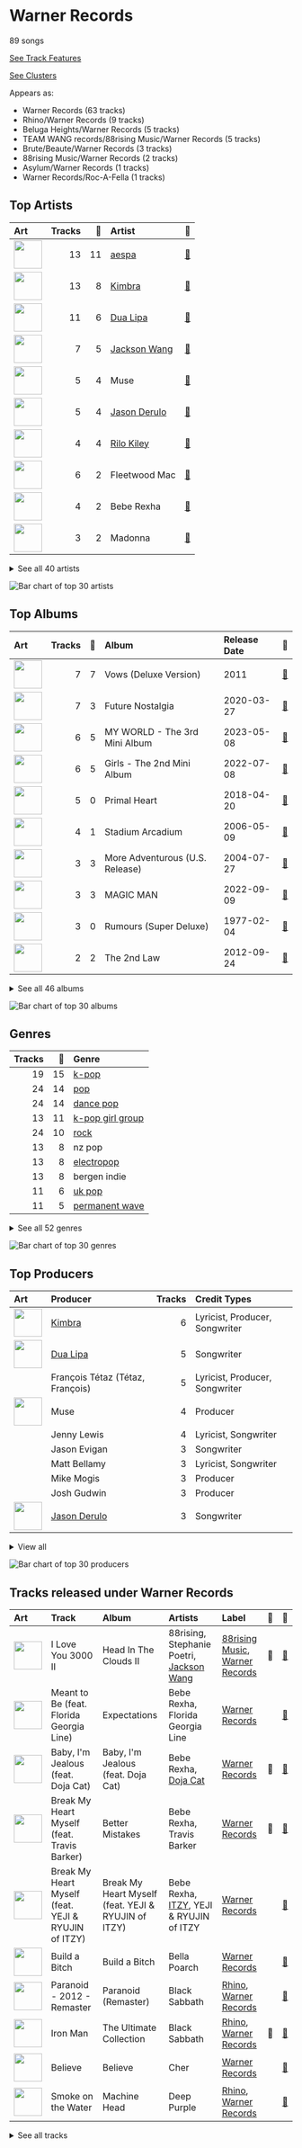 # Warner Records

89 songs

[See Track Features](audio_features.md)

[See Clusters](clusters/overview.md)

Appears as:
- Warner Records (63 tracks)
- Rhino/Warner Records (9 tracks)
- Beluga Heights/Warner Records (5 tracks)
- TEAM WANG records/88rising Music/Warner Records (5 tracks)
- Brute/Beaute/Warner Records (3 tracks)
- 88rising Music/Warner Records (2 tracks)
- Asylum/Warner Records (1 tracks)
- Warner Records/Roc-A-Fella (1 tracks)

## Top Artists

| Art | Tracks | 💚 | Artist | 🔗 |
|:---|---:|---:|:---|:---|
| <img src="https://i.scdn.co/image/ab6761610000e5eb61e9c9fd0ff840cfbeb09714" alt="" width="50" /> | 13 | 11 | [aespa](../../artists/aespa/overview.md) | [🔗](https://open.spotify.com/artist/6YVMFz59CuY7ngCxTxjpxE) |
| <img src="https://i.scdn.co/image/ab6761610000e5ebd6343e3f93e1bebd2b36bfd4" alt="" width="50" /> | 13 | 8 | [Kimbra](../../artists/kimbra/overview.md) | [🔗](https://open.spotify.com/artist/6hk7Yq1DU9QcCCrz9uc0Ti) |
| <img src="https://i.scdn.co/image/ab6761610000e5ebc0b5bcf0e46d8ae278aefab4" alt="" width="50" /> | 11 | 6 | [Dua Lipa](../../artists/dua_lipa/overview.md) | [🔗](https://open.spotify.com/artist/6M2wZ9GZgrQXHCFfjv46we) |
| <img src="https://i.scdn.co/image/ab6761610000e5eb0405e7cc11aecb995703d398" alt="" width="50" /> | 7 | 5 | [Jackson Wang](../../artists/jackson_wang/overview.md) | [🔗](https://open.spotify.com/artist/1kfWoWgCugPkyxQP8lkRlY) |
| <img src="https://i.scdn.co/image/ab6761610000e5eb0accbbe13e1aa147dd27671c" alt="" width="50" /> | 5 | 4 | Muse | [🔗](https://open.spotify.com/artist/12Chz98pHFMPJEknJQMWvI) |
| <img src="https://i.scdn.co/image/ab6761610000e5eb2ca27dcc7f92e9576126bb18" alt="" width="50" /> | 5 | 4 | [Jason Derulo](../../artists/jason_derulo/overview.md) | [🔗](https://open.spotify.com/artist/07YZf4WDAMNwqr4jfgOZ8y) |
| <img src="https://i.scdn.co/image/7b2813bb4afb38f0dab9470a514091fc4ef6b1a1" alt="" width="50" /> | 4 | 4 | [Rilo Kiley](../../artists/rilo_kiley/overview.md) | [🔗](https://open.spotify.com/artist/2cevwbv7ISD92VMNLYLHZA) |
| <img src="https://i.scdn.co/image/ab6761610000e5ebc8752dd511cda8c31e9daee8" alt="" width="50" /> | 6 | 2 | Fleetwood Mac | [🔗](https://open.spotify.com/artist/08GQAI4eElDnROBrJRGE0X) |
| <img src="https://i.scdn.co/image/ab6761610000e5ebc692afc666512dc946a7358f" alt="" width="50" /> | 4 | 2 | Bebe Rexha | [🔗](https://open.spotify.com/artist/64M6ah0SkkRsnPGtGiRAbb) |
| <img src="https://i.scdn.co/image/ab6761610000e5eb4b36d28b55620959821f4a5b" alt="" width="50" /> | 3 | 2 | Madonna | [🔗](https://open.spotify.com/artist/6tbjWDEIzxoDsBA1FuhfPW) |


<details>
<summary>See all 40 artists</summary>

| Art | Tracks | 💚 | Artist | 🔗 |
|:---|---:|---:|:---|:---|
| <img src="https://i.scdn.co/image/ab6761610000e5ebc33cc15260b767ddec982ce8" alt="" width="50" /> | 6 | 1 | Red Hot Chili Peppers | [🔗](https://open.spotify.com/artist/0L8ExT028jH3ddEcZwqJJ5) |
| <img src="https://i.scdn.co/image/ab6761610000e5ebeaca358712b3fe4ed9814640" alt="" width="50" /> | 2 | 1 | Prince | [🔗](https://open.spotify.com/artist/5a2EaR3hamoenG9rDuVn8j) |
| <img src="https://i.scdn.co/image/5931700f9515dd6587230130beb615e0549e47dc" alt="" width="50" /> | 2 | 1 | Black Sabbath | [🔗](https://open.spotify.com/artist/5M52tdBnJaKSvOpJGz8mfZ) |
| <img src="https://i.scdn.co/image/ab6761610000e5eb5885f6c2d3ecf8e08bdfa472" alt="" width="50" /> | 2 | 1 | Van Morrison | [🔗](https://open.spotify.com/artist/44NX2ffIYHr6D4n7RaZF7A) |
| <img src="https://i.scdn.co/image/ab6761610000e5eb3977b843704948c0253b0a7d" alt="" width="50" /> | 1 | 1 | [HWASA](../../artists/hwasa/overview.md) | [🔗](https://open.spotify.com/artist/7bmYpVgQub656uNTu6qGNQ) |
| <img src="https://i.scdn.co/image/ab6761610000e5eb3eed54e1eb0fed222434d867" alt="" width="50" /> | 1 | 1 | Waka Flocka Flame | [🔗](https://open.spotify.com/artist/6f4XkbvYlXMH0QgVRzW0sM) |
| <img src="https://i.scdn.co/image/ab6761610000e5eb0e1f90bdff70c339838dcf90" alt="" width="50" /> | 1 | 1 | Wale | [🔗](https://open.spotify.com/artist/67nwj3Y5sZQLl72VNUHEYE) |
| <img src="https://i.scdn.co/image/ab6761610000e5eb7f6d6cac38d494e87692af99" alt="" width="50" /> | 1 | 1 | [Doja Cat](../../artists/doja_cat/overview.md) | [🔗](https://open.spotify.com/artist/5cj0lLjcoR7YOSnhnX0Po5) |
| <img src="https://i.scdn.co/image/ab6761610000e5eb8b52805fca55fa5d09e1687b" alt="" width="50" /> | 1 | 1 | Tyga | [🔗](https://open.spotify.com/artist/5LHRHt1k9lMyONurDHEdrp) |
| <img src="https://i.scdn.co/image/ab6761610000e5eb0da5cd9354d458143258879a" alt="" width="50" /> | 1 | 1 | DaBaby | [🔗](https://open.spotify.com/artist/4r63FhuTkUYltbVAg5TQnk) |
| <img src="https://i.scdn.co/image/ab6761610000e5eb217f81a86110ebc7c0e43fb3" alt="" width="50" /> | 1 | 1 | Travis Barker | [🔗](https://open.spotify.com/artist/4exLIFE8sISLr28sqG1qNX) |
| <img src="https://i.scdn.co/image/ab6761610000e5ebc9690bc711d04b3d4fd4b87c" alt="" width="50" /> | 1 | 1 | [BLACKPINK](../../artists/blackpink/overview.md) | [🔗](https://open.spotify.com/artist/41MozSoPIsD1dJM0CLPjZF) |
| <img src="https://i.scdn.co/image/ab6761610000e5eb5fd1861f4c260b5855fd3a90" alt="" width="50" /> | 1 | 1 | nævis | [🔗](https://open.spotify.com/artist/2067CjQ2nC56cRZX8goeHg) |
| <img src="https://i.scdn.co/image/ab6761610000e5eb2f8dfdfeb85c3fc2d11b2ae2" alt="" width="50" /> | 1 | 1 | 88rising | [🔗](https://open.spotify.com/artist/1AhjOkOLkbHUfcHDSErXQs) |
| <img src="https://i.scdn.co/image/ab6761610000e5ebf556662d187b9191c421be1c" alt="" width="50" /> | 1 | 1 | 2 Chainz | [🔗](https://open.spotify.com/artist/17lzZA2AlOHwCwFALHttmp) |
| <img src="https://i.scdn.co/image/ab6761610000e5eb858ab48103cfe3c042bc1515" alt="" width="50" /> | 1 | 1 | Roscoe Dash | [🔗](https://open.spotify.com/artist/0bfX8pF8kuHNCs57Ms4jZb) |
| <img src="https://i.scdn.co/image/ab6761610000e5eb0d53f158f4070d5a72190c4c" alt="" width="50" /> | 1 | 1 | Stephanie Poetri | [🔗](https://open.spotify.com/artist/0HS00NN7MAfF59aJnfcxSO) |
| <img src="https://i.scdn.co/image/ab6761610000e5ebd9dde4a54073dbd58fb91c7d" alt="" width="50" /> | 1 | 0 | Ty Dolla $ign | [🔗](https://open.spotify.com/artist/7c0XG5cIJTrrAgEC3ULPiq) |
| <img src="https://i.scdn.co/image/ab6761610000e5eb163f66fedf73f7d1759cea61" alt="" width="50" /> | 1 | 0 | Idina Menzel | [🔗](https://open.spotify.com/artist/73Np75Wv2tju61Eo9Zw4IR) |
| <img src="https://i.scdn.co/image/ab6761610000e5eb7f23b93005b02c1503cc5379" alt="" width="50" /> | 1 | 0 | Cher | [🔗](https://open.spotify.com/artist/72OaDtakiy6yFqkt4TsiFt) |
| <img src="https://i.scdn.co/image/ab6761610000e5eb811da3b2e7c9e5a9c1a6c4f7" alt="" width="50" /> | 1 | 0 | Linkin Park | [🔗](https://open.spotify.com/artist/6XyY86QOPPrYVGvF9ch6wz) |
| <img src="https://i.scdn.co/image/ab6761610000e5eb607e7523c28dd40288a08df4" alt="" width="50" /> | 1 | 0 | Deep Purple | [🔗](https://open.spotify.com/artist/568ZhdwyaiCyOGJRtNYhWf) |
| | 1 | 0 | YEJI & RYUJIN of ITZY | [🔗](https://open.spotify.com/artist/4TYswX6bKUjM9rbEL7CMBH) |
| <img src="https://i.scdn.co/image/ab6761610000e5ebc75afcd5a9027f60eaebb5e4" alt="" width="50" /> | 1 | 0 | JAY-Z | [🔗](https://open.spotify.com/artist/3nFkdlSjzX9mRTtwJOzDYB) |
| <img src="https://i.scdn.co/image/ab6761610000e5ebaa2d9bd207a62adc3edf6631" alt="" width="50" /> | 1 | 0 | Florida Georgia Line | [🔗](https://open.spotify.com/artist/3b8QkneNDz4JHKKKlLgYZg) |
| <img src="https://i.scdn.co/image/ab6761610000e5eb90e3fd86189f24d3f7dcb399" alt="" width="50" /> | 1 | 0 | Ciara | [🔗](https://open.spotify.com/artist/2NdeV5rLm47xAvogXrYhJX) |
| <img src="https://i.scdn.co/image/ab6761610000e5ebe421a10e0a4c2a5246ea82c8" alt="" width="50" /> | 1 | 0 | [ITZY](../../artists/itzy/overview.md) | [🔗](https://open.spotify.com/artist/2KC9Qb60EaY0kW4eH68vr3) |
| <img src="https://i.scdn.co/image/ab6761610000e5eb82c3ba21822db2c7cb5e5ba7" alt="" width="50" /> | 1 | 0 | Bella Poarch | [🔗](https://open.spotify.com/artist/26cMerAxjx9GedFt0lMDjm) |
| <img src="https://i.scdn.co/image/ab6761610000e5ebef8cf61fea4923d2bde68200" alt="" width="50" /> | 1 | 0 | [Michael Bublé](../../artists/michael_bubl_/overview.md) | [🔗](https://open.spotify.com/artist/1GxkXlMwML1oSg5eLPiAz3) |
| <img src="https://i.scdn.co/image/ab6761610000e5eb6a8e5e8752d1dc2dafa63f20" alt="" width="50" /> | 1 | 0 | Nicki Minaj | [🔗](https://open.spotify.com/artist/0hCNtLu0JehylgoiP8L4Gh) |

</details>


![Bar chart of top 30 artists](../../images/labels/warner_records/artists.png)

## Top Albums

| Art | Tracks | 💚 | Album | Release Date | 🔗 |
|:---|---:|---:|:---|:---|:---|
| <img src="https://i.scdn.co/image/ab67616d0000b273d0ec2db731952a7efabc6397" alt="" width="50" /> | 7 | 7 | Vows (Deluxe Version) | 2011 | [🔗](https://open.spotify.com/album/6V9rvW05Um5bIHePPfeI8p) |
| <img src="https://i.scdn.co/image/ab67616d0000b273a34d440eb5a9b188c066e09a" alt="" width="50" /> | 7 | 3 | Future Nostalgia | 2020-03-27 | [🔗](https://open.spotify.com/album/5lKlFlReHOLShQKyRv6AL9) |
| <img src="https://i.scdn.co/image/ab67616d0000b27304878afb19613a94d37b29ce" alt="" width="50" /> | 6 | 5 | MY WORLD - The 3rd Mini Album | 2023-05-08 | [🔗](https://open.spotify.com/album/69xF8jTd0c4Zoo7DT3Rwrn) |
| <img src="https://i.scdn.co/image/ab67616d0000b273b3be3b970fc89a02f301c9da" alt="" width="50" /> | 6 | 5 | Girls - The 2nd Mini Album | 2022-07-08 | [🔗](https://open.spotify.com/album/4w1dbvUy1crv0knXQvcSeY) |
| <img src="https://i.scdn.co/image/ab67616d0000b273d56201d2b07c5950c540f0c8" alt="" width="50" /> | 5 | 0 | Primal Heart | 2018-04-20 | [🔗](https://open.spotify.com/album/4pj0BkJ7u39i009oqe8V79) |
| <img src="https://i.scdn.co/image/ab67616d0000b27309fd83d32aee93dceba78517" alt="" width="50" /> | 4 | 1 | Stadium Arcadium | 2006-05-09 | [🔗](https://open.spotify.com/album/7xl50xr9NDkd3i2kBbzsNZ) |
| <img src="https://i.scdn.co/image/ab67616d0000b2737da94a1beda4172d30b74735" alt="" width="50" /> | 3 | 3 | More Adventurous (U.S. Release) | 2004-07-27 | [🔗](https://open.spotify.com/album/4n36X2GMJ84BKh9D9zMRVI) |
| <img src="https://i.scdn.co/image/ab67616d0000b273ed10325dc317f32df83990b9" alt="" width="50" /> | 3 | 3 | MAGIC MAN | 2022-09-09 | [🔗](https://open.spotify.com/album/2VZ4og2ZbwyTQ3X1rbgCe1) |
| <img src="https://i.scdn.co/image/ab67616d0000b273e52a59a28efa4773dd2bfe1b" alt="" width="50" /> | 3 | 0 | Rumours (Super Deluxe) | 1977-02-04 | [🔗](https://open.spotify.com/album/0BwWUstDMUbgq2NYONRqlu) |
| <img src="https://i.scdn.co/image/ab67616d0000b273fc192c54d1823a04ffb6c8c9" alt="" width="50" /> | 2 | 2 | The 2nd Law | 2012-09-24 | [🔗](https://open.spotify.com/album/3KuXEGcqLcnEYWnn3OEGy0) |


<details>
<summary>See all 46 albums</summary>

| Art | Tracks | 💚 | Album | Release Date | 🔗 |
|:---|---:|---:|:---|:---|:---|
| <img src="https://i.scdn.co/image/ab67616d0000b2730376bdff8b70d934f297303e" alt="" width="50" /> | 2 | 2 | Talk Dirty | 2013-09-10 | [🔗](https://open.spotify.com/album/4PeZu0It7qVrTG40t3HM9A) |
| <img src="https://i.scdn.co/image/ab67616d0000b2734fb043195e8d07e72edc7226" alt="" width="50" /> | 2 | 2 | Fleetwood Mac | 1975-07-11 | [🔗](https://open.spotify.com/album/5VIQ3VaAoRKOEpJ0fewdvo) |
| <img src="https://i.scdn.co/image/ab67616d0000b273dac9b3691205414c534e2282" alt="" width="50" /> | 2 | 2 | Dua Lipa (Complete Edition) | 2018-10-19 | [🔗](https://open.spotify.com/album/0obMz8EHnr3dg6NCUK4xWp) |
| <img src="https://i.scdn.co/image/ab67616d0000b273d52bfb90ee8dfeda8378b99b" alt="" width="50" /> | 2 | 1 | Purple Rain | 1984-06-25 | [🔗](https://open.spotify.com/album/7nXJ5k4XgRj5OLg9m8V3zc) |
| <img src="https://i.scdn.co/image/ab67616d0000b273dc948460a8f5b07124d98a9b" alt="" width="50" /> | 2 | 1 | Cheetah | 2023-04-24 | [🔗](https://open.spotify.com/album/4nK0XlFVAQNesqpijBX1Ri) |
| <img src="https://i.scdn.co/image/ab67616d0000b273f77cbbb100e98c8995dccba6" alt="" width="50" /> | 2 | 1 | Celebration (Bonus Track Version) | 2009-09-18 | [🔗](https://open.spotify.com/album/4GU7z3q6fg90MWrkTacYYG) |
| <img src="https://i.scdn.co/image/ab67616d0000b27328933b808bfb4cbbd0385400" alt="" width="50" /> | 2 | 1 | Black Holes and Revelations | 2006-06-19 | [🔗](https://open.spotify.com/album/0lw68yx3MhKflWFqCsGkIs) |
| <img src="https://i.scdn.co/image/ab67616d0000b27365605f713fce29c2682c9ebe" alt="" width="50" /> | 1 | 1 | Under The Blacklight (Standard Version) | 2007-08-20 | [🔗](https://open.spotify.com/album/2f9RsTZpsYMLRVZBtW7En8) |
| <img src="https://i.scdn.co/image/ab67616d0000b27343f594be3179178ce058786f" alt="" width="50" /> | 1 | 1 | The Ultimate Collection | 2017-02-03 | [🔗](https://open.spotify.com/album/6TcPqftScGmR0aEgIb43Vv) |
| <img src="https://i.scdn.co/image/ab67616d0000b27369b3dd10eee85bb2652c3b05" alt="" width="50" /> | 1 | 1 | The Golden Echo | 2014-08-15 | [🔗](https://open.spotify.com/album/66hoUkjxM7tVQwu7bZocwP) |
| <img src="https://i.scdn.co/image/ab67616d0000b27364d58f6e7672baecc8972806" alt="" width="50" /> | 1 | 1 | Tattoos (Deluxe Edition) | 2013-09-10 | [🔗](https://open.spotify.com/album/3wDeTllVvayYsWTHsFNWZQ) |
| <img src="https://i.scdn.co/image/ab67616d0000b27389fba37a3d30c462059917bd" alt="" width="50" /> | 1 | 1 | Physical (feat. Hwa Sa) | 2020-01-28 | [🔗](https://open.spotify.com/album/6apIJi4hf7U6cBOFwIqq1b) |
| <img src="https://i.scdn.co/image/ab67616d0000b273a9e6856251d6c4b13167924a" alt="" width="50" /> | 1 | 1 | Origin of Symmetry | 2001 | [🔗](https://open.spotify.com/album/1AP6uGYHdakRgwuWQsP5pK) |
| <img src="https://i.scdn.co/image/ab67616d0000b273f22514855a9a8356664340fb" alt="" width="50" /> | 1 | 1 | Moondance (Deluxe Edition) | 1970-02 | [🔗](https://open.spotify.com/album/7diHYi0CglGJekoM3KaWBK) |
| <img src="https://i.scdn.co/image/ab67616d0000b2736b18e58a06aac7763abe319a" alt="" width="50" /> | 1 | 1 | Like a Virgin | 1984-11-12 | [🔗](https://open.spotify.com/album/2IU9ftOgyRL2caQGWK1jjX) |
| <img src="https://i.scdn.co/image/ab67616d0000b273488df3d22b1f5c0ea15b686a" alt="" width="50" /> | 1 | 1 | Head In The Clouds II | 2019-10-11 | [🔗](https://open.spotify.com/album/7bOpX6Ilc9UCFmH9uGyUDy) |
| <img src="https://i.scdn.co/image/fade577145599daff924bb7b28386a84f67bd1db" alt="" width="50" /> | 1 | 1 | Flockaveli | 2010-10-01 | [🔗](https://open.spotify.com/album/6MQtWELG7aRX7CkAzQ6nLM) |
| <img src="https://i.scdn.co/image/ab67616d0000b273519241bcfc352fc3eaaac5db" alt="" width="50" /> | 1 | 1 | Everything Is 4 | 2015-05-29 | [🔗](https://open.spotify.com/album/59eUYETmE1zi31ESb3SUkI) |
| <img src="https://i.scdn.co/image/ab67616d0000b27340157e24ffc34938be2b5341" alt="" width="50" /> | 1 | 1 | Better Things | 2023-08-18 | [🔗](https://open.spotify.com/album/1SHLOv0DDdRecK60z86Lth) |
| <img src="https://i.scdn.co/image/ab67616d0000b27359684831e2b29bf06842f204" alt="" width="50" /> | 1 | 1 | Better Mistakes | 2021-05-07 | [🔗](https://open.spotify.com/album/0ypVp54cO3kexiJNu33wYp) |
| <img src="https://i.scdn.co/image/ab67616d0000b273d0927ea5b0dde802e65eb9b6" alt="" width="50" /> | 1 | 1 | Baby, I'm Jealous (feat. Doja Cat) | 2020-10-09 | [🔗](https://open.spotify.com/album/2N367tN1eIXrHNVe86aVy4) |
| <img src="https://i.scdn.co/image/ab67616d0000b2737a2a55eaab314c41d8f6e512" alt="" width="50" /> | 1 | 0 | Tusk (2015 Remaster) | 1979-10-12 | [🔗](https://open.spotify.com/album/5FIN8pyPVx8ggNs5jQ86Re) |
| <img src="https://i.scdn.co/image/ab67616d0000b2739d6522bee68370fa5592301d" alt="" width="50" /> | 1 | 0 | Swalla (feat. Nicki Minaj & Ty Dolla $ign) | 2017-02-23 | [🔗](https://open.spotify.com/album/2e5CxfyEwBW115beiwh7Mc) |
| <img src="https://i.scdn.co/image/ab67616d0000b273d5fccf9ce08b6a1e7d12a222" alt="" width="50" /> | 1 | 0 | Paranoid (Remaster) | 1970-09-18 | [🔗](https://open.spotify.com/album/6r7LZXAVueS5DqdrvXJJK7) |
| <img src="https://i.scdn.co/image/ab67616d0000b2737282412ad025c14f7039f516" alt="" width="50" /> | 1 | 0 | Numb / Encore: MTV Ultimate Mash-Ups Presents Collision Course | 2004-11-30 | [🔗](https://open.spotify.com/album/4lhyg7YGQagE8FT8cZBqyw) |
| <img src="https://i.scdn.co/image/ab67616d0000b27369bb57791f9859f2695391f7" alt="" width="50" /> | 1 | 0 | Moondance (Expanded Edition) | 1970-02 | [🔗](https://open.spotify.com/album/6yNYC35npMBHbxG0Vle83O) |
| <img src="https://i.scdn.co/image/ab67616d0000b273bc9b44e950d5440ff65ea926" alt="" width="50" /> | 1 | 0 | Machine Head | 1972-03-25 | [🔗](https://open.spotify.com/album/1EK3a0Yctg4d3nGQzE4Uty) |
| <img src="https://i.scdn.co/image/ab67616d0000b273da4910056497c667d6de40cf" alt="" width="50" /> | 1 | 0 | LMLY | 2021-03-26 | [🔗](https://open.spotify.com/album/09UJf8ZqCuv5NHRZIqTZgh) |
| <img src="https://i.scdn.co/image/ab67616d0000b273b942e9ff43d692b700328ecc" alt="" width="50" /> | 1 | 0 | Holiday Wishes | 2014-10-10 | [🔗](https://open.spotify.com/album/0EGX5qfw6VEPOMoCUFJFHl) |
| <img src="https://i.scdn.co/image/ab67616d0000b27361fe6d3a50c0beaa3cfe33e9" alt="" width="50" /> | 1 | 0 | Expectations | 2018-06-22 | [🔗](https://open.spotify.com/album/4TOkZvtqNpg5UHyGxCn0mS) |
| <img src="https://i.scdn.co/image/ab67616d0000b2730577833ef15cf549a08f3a0a" alt="" width="50" /> | 1 | 0 | Dua Lipa | 2017-06-02 | [🔗](https://open.spotify.com/album/2vlhlrgMaXqcnhRqIEV9AP) |
| <img src="https://i.scdn.co/image/ab67616d0000b27394d08ab63e57b0cae74e8595" alt="" width="50" /> | 1 | 0 | Californication (Deluxe Edition) | 1999-06-08 | [🔗](https://open.spotify.com/album/2Y9IRtehByVkegoD7TcLfi) |
| <img src="https://i.scdn.co/image/ab67616d0000b273de1af2785a83cc660155a0c4" alt="" width="50" /> | 1 | 0 | By the Way (Deluxe Edition) | 2002-07-09 | [🔗](https://open.spotify.com/album/6deiaArbeoqp1xPEGdEKp1) |
| <img src="https://i.scdn.co/image/ab67616d0000b273aeeb722667c831a4f5429ff0" alt="" width="50" /> | 1 | 0 | Build a Bitch | 2021-05-14 | [🔗](https://open.spotify.com/album/5YKqfiQdPYWJ0kZ5pttY5o) |
| <img src="https://i.scdn.co/image/ab67616d0000b2732c960195315acacaaabf1271" alt="" width="50" /> | 1 | 0 | Break My Heart Myself (feat. YEJI & RYUJIN of ITZY) | 2022-07-29 | [🔗](https://open.spotify.com/album/6nHECY2OnWXVmd4QjGhJEm) |
| <img src="https://i.scdn.co/image/ab67616d0000b27306ce0d1f846c525e847d60e7" alt="" width="50" /> | 1 | 0 | Believe | 1998 | [🔗](https://open.spotify.com/album/0jZfbz0dNfDjPSg0hYJNth) |

</details>


![Bar chart of top 30 albums](../../images/labels/warner_records/albums.png)

## Genres

| Tracks | 💚 | Genre |
|---:|---:|:---|
| 19 | 15 | [k-pop](../../genres/k_pop/overview.md) |
| 24 | 14 | [pop](../../genres/pop/overview.md) |
| 24 | 14 | [dance pop](../../genres/dance_pop/overview.md) |
| 13 | 11 | [k-pop girl group](../../genres/k_pop_girl_group/overview.md) |
| 24 | 10 | [rock](../../genres/rock/overview.md) |
| 13 | 8 | nz pop |
| 13 | 8 | [electropop](../../genres/electropop/overview.md) |
| 13 | 8 | bergen indie |
| 11 | 6 | [uk pop](../../genres/uk_pop/overview.md) |
| 11 | 5 | [permanent wave](../../genres/permanent_wave/overview.md) |


<details>
<summary>See all 52 genres</summary>

| Tracks | 💚 | Genre |
|---:|---:|:---|
| 11 | 5 | [alternative rock](../../genres/alternative_rock/overview.md) |
| 11 | 4 | [classic rock](../../genres/classic_rock/overview.md) |
| 5 | 4 | [modern rock](../../genres/modern_rock/overview.md) |
| 4 | 4 | [lilith](../../genres/lilith/overview.md) |
| 4 | 4 | la indie |
| 4 | 4 | indie rock |
| 4 | 4 | indie pop |
| 4 | 4 | funktronica |
| 4 | 4 | chamber pop |
| 9 | 3 | [album rock](../../genres/album_rock/overview.md) |
| 8 | 3 | [soft rock](../../genres/soft_rock/overview.md) |
| 8 | 2 | funk rock |
| 6 | 2 | yacht rock |
| 6 | 1 | funk metal |
| 3 | 1 | metal |
| 3 | 1 | [hard rock](../../genres/hard_rock/overview.md) |
| 2 | 1 | uk doom metal |
| 2 | 1 | synth funk |
| 2 | 1 | stoner rock |
| 2 | 1 | [singer-songwriter](../../genres/singer_songwriter/overview.md) |
| 2 | 1 | [rap](../../genres/rap/overview.md) |
| 2 | 1 | minneapolis sound |
| 2 | 1 | [mellow gold](../../genres/mellow_gold/overview.md) |
| 2 | 1 | [heartland rock](../../genres/heartland_rock/overview.md) |
| 2 | 1 | funk |
| 2 | 1 | folk rock |
| 2 | 1 | folk |
| 2 | 1 | birmingham metal |
| 2 | 1 | alternative metal |
| 1 | 1 | trap |
| 1 | 1 | southern hip hop |
| 1 | 1 | dirty south rap |
| 1 | 1 | atl hip hop |
| 1 | 1 | asian american hip hop |
| 1 | 0 | [show tunes](../../genres/show_tunes/overview.md) |
| 1 | 0 | pop rap |
| 1 | 0 | [movie tunes](../../genres/movie_tunes/overview.md) |
| 1 | 0 | modern alternative pop |
| 1 | 0 | hollywood |
| 1 | 0 | hip hop |
| 1 | 0 | gangster rap |
| 1 | 0 | east coast hip hop |

</details>


![Bar chart of top 30 genres](../../images/labels/warner_records/genres.png)

## Top Producers

| Art | Producer | Tracks | Credit Types |
|:---|:---|---:|:---|
| <img src="https://i.scdn.co/image/ab6761610000e5ebd6343e3f93e1bebd2b36bfd4" alt="" width="50" /> | [Kimbra](../../artists/kimbra/overview.md) | 6 | Lyricist, Producer, Songwriter |
| <img src="https://i.scdn.co/image/ab6761610000e5ebc0b5bcf0e46d8ae278aefab4" alt="" width="50" /> | [Dua Lipa](../../artists/dua_lipa/overview.md) | 5 | Songwriter |
| | François Tétaz (Tétaz, François) | 5 | Lyricist, Producer, Songwriter |
| <img src="https://i.scdn.co/image/ab6761610000e5eb0accbbe13e1aa147dd27671c" alt="" width="50" /> | Muse | 4 | Producer |
| | Jenny Lewis | 4 | Lyricist, Songwriter |
| | Jason Evigan | 3 | Songwriter |
| | Matt Bellamy | 3 | Lyricist, Songwriter |
| | Mike Mogis | 3 | Producer |
| | Josh Gudwin | 3 | Producer |
| <img src="https://i.scdn.co/image/ab6761610000e5eb2ca27dcc7f92e9576126bb18" alt="" width="50" /> | [Jason Derulo](../../artists/jason_derulo/overview.md) | 3 | Songwriter |


<details>
<summary>View all</summary>

| Art | Producer | Tracks | Credit Types |
|:---|:---|---:|:---|
| | Rich Costey | 2 | Producer |
| | Ricky Reed | 2 | Producer, Songwriter |
| | Blake Sennett | 2 | Songwriter |
| | Tommaso Colliva | 2 | Producer |
| | Justin Tranter | 2 | Songwriter |
| | Jason Lader | 2 | Producer |
| | Jussifer | 2 | Producer, Songwriter |
| | Keith Olsen | 2 | Producer |
| <img src="https://i.scdn.co/image/ab6761610000e5ebc8752dd511cda8c31e9daee8" alt="" width="50" /> | Fleetwood Mac | 2 | Producer |
| | M-Phazes | 2 | Producer |
| | Stevie Nicks | 2 | Lyricist, Songwriter |
| | Caroline Ailin | 2 | Producer, Songwriter |
| | Sean Douglas | 2 | Songwriter |
| <img src="https://i.scdn.co/image/ab6761610000e5ebc692afc666512dc946a7358f" alt="" width="50" /> | Bebe Rexha | 2 | Songwriter |
| | Ian Kirkpatrick | 2 | Producer, Songwriter |
| | Emily Warren | 2 | Songwriter |
| | Adrian Bushby | 2 | Producer |
| | Mark "Spike" Stent | 2 | Producer |
| | Jaycen Joshua | 2 | Producer |
| | Sarah Hudson | 2 | Songwriter |
| | Clarence Coffee Jr. | 2 | Songwriter |
| | David DeVore | 2 | Producer |
| <img src="https://i.scdn.co/image/ab6761610000e5eb0405e7cc11aecb995703d398" alt="" width="50" /> | [Jackson Wang](../../artists/jackson_wang/overview.md) | 1 | Songwriter |
| | Billy Steinberg | 1 | Songwriter |
| | Bill Ward | 1 | Songwriter |
| | Dana Nielsen | 1 | Producer |
| | Liam Kevany | 1 | Producer, Songwriter |
| | Michael Vail Blum | 1 | Producer |
| | Michael Hutchence | 1 | Songwriter |
| <img src="https://i.scdn.co/image/ab6761610000e5eb5885f6c2d3ecf8e08bdfa472" alt="" width="50" /> | Van Morrison | 1 | Lyricist, Producer, Songwriter |
| | Juan Pablo Negrete Ortiz | 1 | Producer |
| | Lorna Blackwood | 1 | Producer |
| | Anthony Newley | 1 | Songwriter |
| | Andrew Farriss | 1 | Songwriter |
| | Stephen Kozmeniuk | 1 | Producer, Songwriter |
| <img src="https://i.scdn.co/image/ab6761610000e5ebe50aa80e0f5869f84f6874d1" alt="" width="50" /> | Chris Brown | 1 | Producer |
| | Ruffsound | 1 | Songwriter |
| | John Cornfield | 1 | Producer |
| | TEDDY | 1 | Songwriter |
| | Jordan Johnson | 1 | Songwriter |
| | Nate Walcott | 1 | Arranger |
| | John Frusciante | 1 | Songwriter |
| | Andrew Scheps | 1 | Producer |
| | Matt Snell | 1 | Producer |
| <img src="https://i.scdn.co/image/7b2813bb4afb38f0dab9470a514091fc4ef6b1a1" alt="" width="50" /> | [Rilo Kiley](../../artists/rilo_kiley/overview.md) | 1 | Producer |
| | Alex Clare | 1 | Songwriter |
| | Fagan Wilcox | 1 | Producer |
| | Tony Iommi | 1 | Songwriter |
| | Lewis Merenstein | 1 | Producer |
| | Jack Samson | 1 | Songwriter |
| <img src="https://i.scdn.co/image/ab6761610000e5ebf556662d187b9191c421be1c" alt="" width="50" /> | 2 Chainz | 1 | Songwriter |
| | Chris Holmes | 1 | Producer |
| <img src="https://i.scdn.co/image/ab6761610000e5eb2ec030557b0529c01639529b" alt="" width="50" /> | Timbaland | 1 | Producer |
| | Chad Smith | 1 | Songwriter |
| | KNY Factory | 1 | Songwriter |
| | Ryan Ritchie | 1 | Producer |
| | Jimmy Tamborello | 1 | Producer |
| <img src="https://i.scdn.co/image/6511b1fe261da3b6c6b69ae2aa771cfd307a18ae" alt="" width="50" /> | Nile Rodgers | 1 | Producer |
| | Nicolas Fournier | 1 | Producer |
| | Anthony Kiedis | 1 | Songwriter |
| | Rodger Bain | 1 | Producer |
| | Ryan Hewitt | 1 | Producer |
| | Josh Collins | 1 | Producer |
| | Vince Watson | 1 | Producer |
| | Andrew Watt | 1 | Producer, Songwriter |
| | Daniel Johns | 1 | Songwriter |
| | Leslie Bricusse | 1 | Songwriter |
| | Billboard | 1 | Songwriter |
| | Earl Burroughs | 1 | Songwriter |
| | Drew Jurecka | 1 | Arranger, Producer |
| | Paul LaMalfa | 1 | Producer |
| | Drumma Boy | 1 | Producer |
| | Flea | 1 | Songwriter |
| | Jon Bellion | 1 | Producer, Songwriter |
| | Patrick "j.Que" Smith | 1 | Songwriter |
| | Martin Cooke | 1 | Producer |
| | Ori Kaplan | 1 | Songwriter |
| | Rob Eaton | 1 | Producer |
| | Blue Sky Black Death | 1 | Songwriter |
| | Jason Corsaro | 1 | Producer |
| | Erik Madrid | 1 | Producer |
| | Tom Allom | 1 | Producer |
| | Geezer Butler | 1 | Lyricist, Songwriter |
| | Jim Tomlinson | 1 | Arranger |
| | Brian Humphries | 1 | Producer |
| | Rick Rubin | 1 | Producer |
| <img src="https://i.scdn.co/image/ab6761610000e5ebeaca358712b3fe4ed9814640" alt="" width="50" /> | Prince | 1 | Arranger, Lyricist, Producer, Songwriter |
| | Michael Tayler | 1 | Producer |
| | The Monsters & Strangerz | 1 | Producer |
| | Ali Tamposi | 1 | Songwriter |

</details>


![Bar chart of top 30 producers](../../images/labels/warner_records/producers.png)
## Tracks released under Warner Records

| Art | Track | Album | Artists | Label | 💚 | 🔗 |
|:---|:---|:---|:---|:---|:---|:---|
| <img src="https://i.scdn.co/image/ab67616d0000b273488df3d22b1f5c0ea15b686a" alt="" width="50" /> | I Love You 3000 II | Head In The Clouds II | 88rising, Stephanie Poetri, [Jackson Wang](../../artists/jackson_wang/overview.md) | [88rising Music](../88rising_music), [Warner Records](.) | 💚 | [🔗](https://open.spotify.com/track/3witRpHWHqArlnt6GTlH2Y) |
| <img src="https://i.scdn.co/image/ab67616d0000b27361fe6d3a50c0beaa3cfe33e9" alt="" width="50" /> | Meant to Be (feat. Florida Georgia Line) | Expectations | Bebe Rexha, Florida Georgia Line | [Warner Records](.) | | [🔗](https://open.spotify.com/track/4e4fqjx0Izh4svvTef1z7e) |
| <img src="https://i.scdn.co/image/ab67616d0000b273d0927ea5b0dde802e65eb9b6" alt="" width="50" /> | Baby, I'm Jealous (feat. Doja Cat) | Baby, I'm Jealous (feat. Doja Cat) | Bebe Rexha, [Doja Cat](../../artists/doja_cat/overview.md) | [Warner Records](.) | 💚 | [🔗](https://open.spotify.com/track/2fTdRdN73RgIgcUZN33dvt) |
| <img src="https://i.scdn.co/image/ab67616d0000b27359684831e2b29bf06842f204" alt="" width="50" /> | Break My Heart Myself (feat. Travis Barker) | Better Mistakes | Bebe Rexha, Travis Barker | [Warner Records](.) | 💚 | [🔗](https://open.spotify.com/track/3UjGudrhckjEQjKHLR3p5G) |
| <img src="https://i.scdn.co/image/ab67616d0000b2732c960195315acacaaabf1271" alt="" width="50" /> | Break My Heart Myself (feat. YEJI & RYUJIN of ITZY) | Break My Heart Myself (feat. YEJI & RYUJIN of ITZY) | Bebe Rexha, [ITZY](../../artists/itzy/overview.md), YEJI & RYUJIN of ITZY | [Warner Records](.) | | [🔗](https://open.spotify.com/track/5Av4jZOAbtY8STz7KPsNDB) |
| <img src="https://i.scdn.co/image/ab67616d0000b273aeeb722667c831a4f5429ff0" alt="" width="50" /> | Build a Bitch | Build a Bitch | Bella Poarch | [Warner Records](.) | | [🔗](https://open.spotify.com/track/7BoobGhD4x5K96Me0hqC8Q) |
| <img src="https://i.scdn.co/image/ab67616d0000b273d5fccf9ce08b6a1e7d12a222" alt="" width="50" /> | Paranoid - 2012 - Remaster | Paranoid (Remaster) | Black Sabbath | [Rhino](../rhino), [Warner Records](.) | | [🔗](https://open.spotify.com/track/1Y373MqadDRtclJNdnUXVc) |
| <img src="https://i.scdn.co/image/ab67616d0000b27343f594be3179178ce058786f" alt="" width="50" /> | Iron Man | The Ultimate Collection | Black Sabbath | [Rhino](../rhino), [Warner Records](.) | 💚 | [🔗](https://open.spotify.com/track/4svkPL62HbvyFgf0nHFXAF) |
| <img src="https://i.scdn.co/image/ab67616d0000b27306ce0d1f846c525e847d60e7" alt="" width="50" /> | Believe | Believe | Cher | [Warner Records](.) | | [🔗](https://open.spotify.com/track/2goLsvvODILDzeeiT4dAoR) |
| <img src="https://i.scdn.co/image/ab67616d0000b273bc9b44e950d5440ff65ea926" alt="" width="50" /> | Smoke on the Water | Machine Head | Deep Purple | [Rhino](../rhino), [Warner Records](.) | | [🔗](https://open.spotify.com/track/5SAUIWdZ04OxYfJFDchC7S) |


<details>
<summary>See all tracks</summary>

| Art | Track | Album | Artists | Label | 💚 | 🔗 |
|:---|:---|:---|:---|:---|:---|:---|
| <img src="https://i.scdn.co/image/ab67616d0000b2730577833ef15cf549a08f3a0a" alt="" width="50" /> | Hotter Than Hell | Dua Lipa | [Dua Lipa](../../artists/dua_lipa/overview.md) | [Warner Records](.) | | [🔗](https://open.spotify.com/track/7G8bmgKbwPQdwsGXC9QWcL) |
| <img src="https://i.scdn.co/image/ab67616d0000b273dac9b3691205414c534e2282" alt="" width="50" /> | Kiss and Make Up | Dua Lipa (Complete Edition) | [Dua Lipa](../../artists/dua_lipa/overview.md), [BLACKPINK](../../artists/blackpink/overview.md) | [Warner Records](.) | 💚 | [🔗](https://open.spotify.com/track/7jr3iPu4O4bTCVwLMbdU2i) |
| <img src="https://i.scdn.co/image/ab67616d0000b273dac9b3691205414c534e2282" alt="" width="50" /> | New Rules | Dua Lipa (Complete Edition) | [Dua Lipa](../../artists/dua_lipa/overview.md) | [Warner Records](.) | 💚 | [🔗](https://open.spotify.com/track/43oK4OAWUsRZUDVeHtKI4U) |
| <img src="https://i.scdn.co/image/ab67616d0000b27389fba37a3d30c462059917bd" alt="" width="50" /> | Physical (feat. Hwa Sa) | Physical (feat. Hwa Sa) | [Dua Lipa](../../artists/dua_lipa/overview.md), [HWASA](../../artists/hwasa/overview.md) | [Warner Records](.) | 💚 | [🔗](https://open.spotify.com/track/23jEeXRyrjFbfs2Q8tBwdI) |
| <img src="https://i.scdn.co/image/ab67616d0000b273a34d440eb5a9b188c066e09a" alt="" width="50" /> | Break My Heart | Future Nostalgia | [Dua Lipa](../../artists/dua_lipa/overview.md) | [Warner Records](.) | 💚 | [🔗](https://open.spotify.com/track/59CrwNtNqzOmODXRxwaknc) |
| <img src="https://i.scdn.co/image/ab67616d0000b273a34d440eb5a9b188c066e09a" alt="" width="50" /> | Don't Start Now | Future Nostalgia | [Dua Lipa](../../artists/dua_lipa/overview.md) | [Warner Records](.) | 💚 | [🔗](https://open.spotify.com/track/1AVtceapuF36oZqI9gzp0o) |
| <img src="https://i.scdn.co/image/ab67616d0000b273a34d440eb5a9b188c066e09a" alt="" width="50" /> | Hallucinate | Future Nostalgia | [Dua Lipa](../../artists/dua_lipa/overview.md) | [Warner Records](.) | | [🔗](https://open.spotify.com/track/2MUKw7zEirXqdZZ3xC4hOf) |
| <img src="https://i.scdn.co/image/ab67616d0000b273a34d440eb5a9b188c066e09a" alt="" width="50" /> | Levitating | Future Nostalgia | [Dua Lipa](../../artists/dua_lipa/overview.md) | [Warner Records](.) | | [🔗](https://open.spotify.com/track/1dI77VhaLcQSgQLSnIs03D) |
| <img src="https://i.scdn.co/image/ab67616d0000b273a34d440eb5a9b188c066e09a" alt="" width="50" /> | Levitating (feat. DaBaby) | Future Nostalgia | [Dua Lipa](../../artists/dua_lipa/overview.md), DaBaby | [Warner Records](.) | 💚 | [🔗](https://open.spotify.com/track/5nujrmhLynf4yMoMtj8AQF) |
| <img src="https://i.scdn.co/image/ab67616d0000b273a34d440eb5a9b188c066e09a" alt="" width="50" /> | Physical | Future Nostalgia | [Dua Lipa](../../artists/dua_lipa/overview.md) | [Warner Records](.) | | [🔗](https://open.spotify.com/track/7toYVidBIpAmM8Ife3LGrP) |
| <img src="https://i.scdn.co/image/ab67616d0000b273a34d440eb5a9b188c066e09a" alt="" width="50" /> | Pretty Please | Future Nostalgia | [Dua Lipa](../../artists/dua_lipa/overview.md) | [Warner Records](.) | | [🔗](https://open.spotify.com/track/5Pc594FhDA2Fa2prE75GT0) |
| <img src="https://i.scdn.co/image/ab67616d0000b2734fb043195e8d07e72edc7226" alt="" width="50" /> | Landslide | Fleetwood Mac | Fleetwood Mac | [Warner Records](.) | 💚 | [🔗](https://open.spotify.com/track/5ihS6UUlyQAfmp48eSkxuQ) |
| <img src="https://i.scdn.co/image/ab67616d0000b2734fb043195e8d07e72edc7226" alt="" width="50" /> | Rhiannon | Fleetwood Mac | Fleetwood Mac | [Warner Records](.) | 💚 | [🔗](https://open.spotify.com/track/05oETzWbd4SI33qK2gbJfR) |
| <img src="https://i.scdn.co/image/ab67616d0000b273e52a59a28efa4773dd2bfe1b" alt="" width="50" /> | Dreams - 2004 Remaster | Rumours (Super Deluxe) | Fleetwood Mac | [Rhino](../rhino), [Warner Records](.) | | [🔗](https://open.spotify.com/track/0ofHAoxe9vBkTCp2UQIavz) |
| <img src="https://i.scdn.co/image/ab67616d0000b273e52a59a28efa4773dd2bfe1b" alt="" width="50" /> | Go Your Own Way - 2004 Remaster | Rumours (Super Deluxe) | Fleetwood Mac | [Rhino](../rhino), [Warner Records](.) | | [🔗](https://open.spotify.com/track/4xh7W7tlNMIczFhupCPniY) |
| <img src="https://i.scdn.co/image/ab67616d0000b273e52a59a28efa4773dd2bfe1b" alt="" width="50" /> | The Chain - 2004 Remaster | Rumours (Super Deluxe) | Fleetwood Mac | [Rhino](../rhino), [Warner Records](.) | | [🔗](https://open.spotify.com/track/5e9TFTbltYBg2xThimr0rU) |
| <img src="https://i.scdn.co/image/ab67616d0000b2737a2a55eaab314c41d8f6e512" alt="" width="50" /> | Sara - 2015 Remaster | Tusk (2015 Remaster) | Fleetwood Mac | [Rhino](../rhino), [Warner Records](.) | | [🔗](https://open.spotify.com/track/59rSjZAHfFktNxjtx7oM4H) |
| <img src="https://i.scdn.co/image/ab67616d0000b273b942e9ff43d692b700328ecc" alt="" width="50" /> | Baby It's Cold Outside (with Michael Bublé) | Holiday Wishes | Idina Menzel, [Michael Bublé](../../artists/michael_bubl_/overview.md) | [Warner Records](.) | | [🔗](https://open.spotify.com/track/0Ie5uiv54KgCr7P4sYDTHl) |
| <img src="https://i.scdn.co/image/ab67616d0000b2737282412ad025c14f7039f516" alt="" width="50" /> | Numb / Encore | Numb / Encore: MTV Ultimate Mash-Ups Presents Collision Course | JAY-Z, Linkin Park | [Warner Records/Roc-A-Fella](.) | | [🔗](https://open.spotify.com/track/5sNESr6pQfIhL3krM8CtZn) |
| <img src="https://i.scdn.co/image/ab67616d0000b273da4910056497c667d6de40cf" alt="" width="50" /> | LMLY | LMLY | [Jackson Wang](../../artists/jackson_wang/overview.md) | [88rising Music](../88rising_music), [Warner Records](.) | | [🔗](https://open.spotify.com/track/3Jbpo2slhW2bbVneiJnC9G) |
| <img src="https://i.scdn.co/image/ab67616d0000b273ed10325dc317f32df83990b9" alt="" width="50" /> | Blow | MAGIC MAN | [Jackson Wang](../../artists/jackson_wang/overview.md) | TEAM WANG records, [88rising Music](../88rising_music), [Warner Records](.) | 💚 | [🔗](https://open.spotify.com/track/53WD6QvMGh7wXQVP0U8Rnr) |
| <img src="https://i.scdn.co/image/ab67616d0000b273ed10325dc317f32df83990b9" alt="" width="50" /> | Come Alive | MAGIC MAN | [Jackson Wang](../../artists/jackson_wang/overview.md) | TEAM WANG records, [88rising Music](../88rising_music), [Warner Records](.) | 💚 | [🔗](https://open.spotify.com/track/2mrG7QoaHDD1kYhr5jeK9q) |
| <img src="https://i.scdn.co/image/ab67616d0000b273ed10325dc317f32df83990b9" alt="" width="50" /> | Cruel | MAGIC MAN | [Jackson Wang](../../artists/jackson_wang/overview.md) | TEAM WANG records, [88rising Music](../88rising_music), [Warner Records](.) | 💚 | [🔗](https://open.spotify.com/track/32nxxRcrH6gqlVG2RYYMEN) |
| <img src="https://i.scdn.co/image/ab67616d0000b273dc948460a8f5b07124d98a9b" alt="" width="50" /> | Cheetah | Cheetah | [Jackson Wang](../../artists/jackson_wang/overview.md) | TEAM WANG records, [88rising Music](../88rising_music), [Warner Records](.) | 💚 | [🔗](https://open.spotify.com/track/76WMXf8zWfpNLgOZbU2ej8) |
| <img src="https://i.scdn.co/image/ab67616d0000b273dc948460a8f5b07124d98a9b" alt="" width="50" /> | Slow (with Ciara) | Cheetah | [Jackson Wang](../../artists/jackson_wang/overview.md), Ciara | TEAM WANG records, [88rising Music](../88rising_music), [Warner Records](.) | | [🔗](https://open.spotify.com/track/4GJanLClwCh0D0EROpsHyd) |
| <img src="https://i.scdn.co/image/ab67616d0000b2730376bdff8b70d934f297303e" alt="" width="50" /> | Talk Dirty (feat. 2 Chainz) | Talk Dirty | [Jason Derulo](../../artists/jason_derulo/overview.md), 2 Chainz | [Beluga Heights/Warner Records](.) | 💚 | [🔗](https://open.spotify.com/track/6g6A7qNhTfUgOSH7ROOxTD) |
| <img src="https://i.scdn.co/image/ab67616d0000b2730376bdff8b70d934f297303e" alt="" width="50" /> | Trumpets | Talk Dirty | [Jason Derulo](../../artists/jason_derulo/overview.md) | [Beluga Heights/Warner Records](.) | 💚 | [🔗](https://open.spotify.com/track/5KONnBIQ9LqCxyeSPin26k) |
| <img src="https://i.scdn.co/image/ab67616d0000b27364d58f6e7672baecc8972806" alt="" width="50" /> | Bubblegum (feat. Tyga) | Tattoos (Deluxe Edition) | [Jason Derulo](../../artists/jason_derulo/overview.md), Tyga | [Beluga Heights/Warner Records](.) | 💚 | [🔗](https://open.spotify.com/track/1EujTZPE2yBYbbwu2vWXvr) |
| <img src="https://i.scdn.co/image/ab67616d0000b273519241bcfc352fc3eaaac5db" alt="" width="50" /> | Get Ugly | Everything Is 4 | [Jason Derulo](../../artists/jason_derulo/overview.md) | [Beluga Heights/Warner Records](.) | 💚 | [🔗](https://open.spotify.com/track/1dl3vuXJS9anUXE7XnNP75) |
| <img src="https://i.scdn.co/image/ab67616d0000b2739d6522bee68370fa5592301d" alt="" width="50" /> | Swalla (feat. Nicki Minaj & Ty Dolla $ign) | Swalla (feat. Nicki Minaj & Ty Dolla $ign) | [Jason Derulo](../../artists/jason_derulo/overview.md), Nicki Minaj, Ty Dolla $ign | [Beluga Heights/Warner Records](.) | | [🔗](https://open.spotify.com/track/6kex4EBAj0WHXDKZMEJaaF) |
| <img src="https://i.scdn.co/image/ab67616d0000b273d0ec2db731952a7efabc6397" alt="" width="50" /> | Cameo Lover | Vows (Deluxe Version) | [Kimbra](../../artists/kimbra/overview.md) | [Warner Records](.) | 💚 | [🔗](https://open.spotify.com/track/6mEDMe0zG5pYrsRxizjauk) |
| <img src="https://i.scdn.co/image/ab67616d0000b273d0ec2db731952a7efabc6397" alt="" width="50" /> | Good Intent | Vows (Deluxe Version) | [Kimbra](../../artists/kimbra/overview.md) | [Warner Records](.) | 💚 | [🔗](https://open.spotify.com/track/5vLJID1JbJEpYdYLWIGVXf) |
| <img src="https://i.scdn.co/image/ab67616d0000b273d0ec2db731952a7efabc6397" alt="" width="50" /> | Limbo | Vows (Deluxe Version) | [Kimbra](../../artists/kimbra/overview.md) | [Warner Records](.) | 💚 | [🔗](https://open.spotify.com/track/6go4VH47IaXtYlTGHizjhm) |
| <img src="https://i.scdn.co/image/ab67616d0000b273d0ec2db731952a7efabc6397" alt="" width="50" /> | Old Flame | Vows (Deluxe Version) | [Kimbra](../../artists/kimbra/overview.md) | [Warner Records](.) | 💚 | [🔗](https://open.spotify.com/track/6bGCWZagdKs2yZKt4H3IlV) |
| <img src="https://i.scdn.co/image/ab67616d0000b273d0ec2db731952a7efabc6397" alt="" width="50" /> | Plain Gold Ring | Vows (Deluxe Version) | [Kimbra](../../artists/kimbra/overview.md) | [Warner Records](.) | 💚 | [🔗](https://open.spotify.com/track/55RJLcVGohfyfuSP4EyE1I) |
| <img src="https://i.scdn.co/image/ab67616d0000b273d0ec2db731952a7efabc6397" alt="" width="50" /> | Settle Down | Vows (Deluxe Version) | [Kimbra](../../artists/kimbra/overview.md) | [Warner Records](.) | 💚 | [🔗](https://open.spotify.com/track/6cdslY3YKjh7pImxFhSBVG) |
| <img src="https://i.scdn.co/image/ab67616d0000b273d0ec2db731952a7efabc6397" alt="" width="50" /> | Two Way Street | Vows (Deluxe Version) | [Kimbra](../../artists/kimbra/overview.md) | [Warner Records](.) | 💚 | [🔗](https://open.spotify.com/track/7ptSTFAis4UckLAfUrMfM0) |
| <img src="https://i.scdn.co/image/ab67616d0000b27369b3dd10eee85bb2652c3b05" alt="" width="50" /> | Waltz Me to the Grave | The Golden Echo | [Kimbra](../../artists/kimbra/overview.md) | [Warner Records](.) | 💚 | [🔗](https://open.spotify.com/track/2p7QlaQFpB2YFwdvt2ArtD) |
| <img src="https://i.scdn.co/image/ab67616d0000b273d56201d2b07c5950c540f0c8" alt="" width="50" /> | Lightyears | Primal Heart | [Kimbra](../../artists/kimbra/overview.md) | [Warner Records](.) | | [🔗](https://open.spotify.com/track/0lArgFRoTvsmrt7A6DzMXL) |
| <img src="https://i.scdn.co/image/ab67616d0000b273d56201d2b07c5950c540f0c8" alt="" width="50" /> | Like They Do on the TV | Primal Heart | [Kimbra](../../artists/kimbra/overview.md) | [Warner Records](.) | | [🔗](https://open.spotify.com/track/28FSs3VqsHiEGa8dIfnG2T) |
| <img src="https://i.scdn.co/image/ab67616d0000b273d56201d2b07c5950c540f0c8" alt="" width="50" /> | Recovery | Primal Heart | [Kimbra](../../artists/kimbra/overview.md) | [Warner Records](.) | | [🔗](https://open.spotify.com/track/0HqtTIH9Eo7IdTiiFvpdjM) |
| <img src="https://i.scdn.co/image/ab67616d0000b273d56201d2b07c5950c540f0c8" alt="" width="50" /> | The Good War | Primal Heart | [Kimbra](../../artists/kimbra/overview.md) | [Warner Records](.) | | [🔗](https://open.spotify.com/track/3Py6qWHKkcdBEVcYThxhp9) |
| <img src="https://i.scdn.co/image/ab67616d0000b273d56201d2b07c5950c540f0c8" alt="" width="50" /> | Top of the World | Primal Heart | [Kimbra](../../artists/kimbra/overview.md) | [Warner Records](.) | | [🔗](https://open.spotify.com/track/1Gbdx88ElOui7lczwxGX6m) |
| <img src="https://i.scdn.co/image/ab67616d0000b2736b18e58a06aac7763abe319a" alt="" width="50" /> | Like a Virgin | Like a Virgin | Madonna | [Warner Records](.) | 💚 | [🔗](https://open.spotify.com/track/1ZPlNanZsJSPK5h9YZZFbZ) |
| <img src="https://i.scdn.co/image/ab67616d0000b273f77cbbb100e98c8995dccba6" alt="" width="50" /> | Like a Prayer | Celebration (Bonus Track Version) | Madonna | [Warner Records](.) | 💚 | [🔗](https://open.spotify.com/track/7Bj27KfbcrXFqQd3JsJBUK) |
| <img src="https://i.scdn.co/image/ab67616d0000b273f77cbbb100e98c8995dccba6" alt="" width="50" /> | Material Girl | Celebration (Bonus Track Version) | Madonna | [Warner Records](.) | | [🔗](https://open.spotify.com/track/5pJCPFqScbHTESXDFesPb1) |
| <img src="https://i.scdn.co/image/ab67616d0000b273a9e6856251d6c4b13167924a" alt="" width="50" /> | Feeling Good | Origin of Symmetry | Muse | [Warner Records](.) | 💚 | [🔗](https://open.spotify.com/track/5Yj4AP0JGQWierBFKdKVyS) |
| <img src="https://i.scdn.co/image/ab67616d0000b27328933b808bfb4cbbd0385400" alt="" width="50" /> | Knights of Cydonia | Black Holes and Revelations | Muse | [Warner Records](.) | | [🔗](https://open.spotify.com/track/7ouMYWpwJ422jRcDASZB7P) |
| <img src="https://i.scdn.co/image/ab67616d0000b27328933b808bfb4cbbd0385400" alt="" width="50" /> | Supermassive Black Hole | Black Holes and Revelations | Muse | [Warner Records](.) | 💚 | [🔗](https://open.spotify.com/track/3lPr8ghNDBLc2uZovNyLs9) |
| <img src="https://i.scdn.co/image/ab67616d0000b273fc192c54d1823a04ffb6c8c9" alt="" width="50" /> | Animals | The 2nd Law | Muse | [Warner Records](.) | 💚 | [🔗](https://open.spotify.com/track/2raJLzvNRvipP8cJuchk6U) |
| <img src="https://i.scdn.co/image/ab67616d0000b273fc192c54d1823a04ffb6c8c9" alt="" width="50" /> | Madness | The 2nd Law | Muse | [Warner Records](.) | 💚 | [🔗](https://open.spotify.com/track/0c4IEciLCDdXEhhKxj4ThA) |
| <img src="https://i.scdn.co/image/ab67616d0000b273d52bfb90ee8dfeda8378b99b" alt="" width="50" /> | Purple Rain | Purple Rain | Prince | [Rhino](../rhino), [Warner Records](.) | | [🔗](https://open.spotify.com/track/54X78diSLoUDI3joC2bjMz) |
| <img src="https://i.scdn.co/image/ab67616d0000b273d52bfb90ee8dfeda8378b99b" alt="" width="50" /> | When Doves Cry | Purple Rain | Prince | [Rhino](../rhino), [Warner Records](.) | 💚 | [🔗](https://open.spotify.com/track/51H2y6YrNNXcy3dfc3qSbA) |
| <img src="https://i.scdn.co/image/ab67616d0000b27394d08ab63e57b0cae74e8595" alt="" width="50" /> | Californication | Californication (Deluxe Edition) | Red Hot Chili Peppers | [Warner Records](.) | | [🔗](https://open.spotify.com/track/48UPSzbZjgc449aqz8bxox) |
| <img src="https://i.scdn.co/image/ab67616d0000b273de1af2785a83cc660155a0c4" alt="" width="50" /> | Can't Stop | By the Way (Deluxe Edition) | Red Hot Chili Peppers | [Warner Records](.) | | [🔗](https://open.spotify.com/track/3ZOEytgrvLwQaqXreDs2Jx) |
| <img src="https://i.scdn.co/image/ab67616d0000b27309fd83d32aee93dceba78517" alt="" width="50" /> | Dani California | Stadium Arcadium | Red Hot Chili Peppers | [Warner Records](.) | | [🔗](https://open.spotify.com/track/10Nmj3JCNoMeBQ87uw5j8k) |
| <img src="https://i.scdn.co/image/ab67616d0000b27309fd83d32aee93dceba78517" alt="" width="50" /> | Slow Cheetah | Stadium Arcadium | Red Hot Chili Peppers | [Warner Records](.) | | [🔗](https://open.spotify.com/track/06wTEKL2rSrSaOjFtgG8fj) |
| <img src="https://i.scdn.co/image/ab67616d0000b27309fd83d32aee93dceba78517" alt="" width="50" /> | Snow (Hey Oh) | Stadium Arcadium | Red Hot Chili Peppers | [Warner Records](.) | 💚 | [🔗](https://open.spotify.com/track/2aibwv5hGXSgw7Yru8IYTO) |
| <img src="https://i.scdn.co/image/ab67616d0000b27309fd83d32aee93dceba78517" alt="" width="50" /> | Strip My Mind | Stadium Arcadium | Red Hot Chili Peppers | [Warner Records](.) | | [🔗](https://open.spotify.com/track/0J3ytriezGZ3KCREfHKDOI) |
| <img src="https://i.scdn.co/image/ab67616d0000b2737da94a1beda4172d30b74735" alt="" width="50" /> | Accidntel Deth | More Adventurous (U.S. Release) | [Rilo Kiley](../../artists/rilo_kiley/overview.md) | [Brute/Beaute/Warner Records](.) | 💚 | [🔗](https://open.spotify.com/track/7KJymi3dZGLPvxmOYyWwxz) |
| <img src="https://i.scdn.co/image/ab67616d0000b2737da94a1beda4172d30b74735" alt="" width="50" /> | Does He Love You? | More Adventurous (U.S. Release) | [Rilo Kiley](../../artists/rilo_kiley/overview.md) | [Brute/Beaute/Warner Records](.) | 💚 | [🔗](https://open.spotify.com/track/56J7o1BuXpJH2UXqElmsEF) |
| <img src="https://i.scdn.co/image/ab67616d0000b2737da94a1beda4172d30b74735" alt="" width="50" /> | Portions for Foxes | More Adventurous (U.S. Release) | [Rilo Kiley](../../artists/rilo_kiley/overview.md) | [Brute/Beaute/Warner Records](.) | 💚 | [🔗](https://open.spotify.com/track/4yY8JqTOQyi7K4O1QcQtBG) |
| <img src="https://i.scdn.co/image/ab67616d0000b27365605f713fce29c2682c9ebe" alt="" width="50" /> | Silver Lining | Under The Blacklight (Standard Version) | [Rilo Kiley](../../artists/rilo_kiley/overview.md) | [Warner Records](.) | 💚 | [🔗](https://open.spotify.com/track/0ieqq1wbtso2UjJWPqJ5Xc) |
| <img src="https://i.scdn.co/image/ab67616d0000b273f22514855a9a8356664340fb" alt="" width="50" /> | Moondance - 2013 Remaster | Moondance (Deluxe Edition) | Van Morrison | [Warner Records](.) | 💚 | [🔗](https://open.spotify.com/track/683b4ikwa62JevCjwrmfg6) |
| <img src="https://i.scdn.co/image/ab67616d0000b27369bb57791f9859f2695391f7" alt="" width="50" /> | Crazy Love - 2013 Remaster | Moondance (Expanded Edition) | Van Morrison | [Warner Records](.) | | [🔗](https://open.spotify.com/track/2hjAc6x8EoSLhGxRNg8KEw) |
| <img src="https://i.scdn.co/image/fade577145599daff924bb7b28386a84f67bd1db" alt="" width="50" /> | No Hands (feat. Roscoe Dash & Wale) | Flockaveli | Waka Flocka Flame, Roscoe Dash, Wale | [Asylum/Warner Records](.) | 💚 | [🔗](https://open.spotify.com/track/03tqyYWC9Um2ZqU0ZN849H) |
| <img src="https://i.scdn.co/image/ab67616d0000b273b3be3b970fc89a02f301c9da" alt="" width="50" /> | Girls | Girls - The 2nd Mini Album | [aespa](../../artists/aespa/overview.md) | [Warner Records](.) | 💚 | [🔗](https://open.spotify.com/track/2WTHLEVjfefbGoW7F3dXIg) |
| <img src="https://i.scdn.co/image/ab67616d0000b273b3be3b970fc89a02f301c9da" alt="" width="50" /> | ICU | Girls - The 2nd Mini Album | [aespa](../../artists/aespa/overview.md) | [Warner Records](.) | | [🔗](https://open.spotify.com/track/11JpW4h96X4TlGt6LFpNCC) |
| <img src="https://i.scdn.co/image/ab67616d0000b273b3be3b970fc89a02f301c9da" alt="" width="50" /> | Illusion | Girls - The 2nd Mini Album | [aespa](../../artists/aespa/overview.md) | [Warner Records](.) | 💚 | [🔗](https://open.spotify.com/track/396FqjKmViUZ92Wmm4rx3i) |
| <img src="https://i.scdn.co/image/ab67616d0000b273b3be3b970fc89a02f301c9da" alt="" width="50" /> | Life's Too Short | Girls - The 2nd Mini Album | [aespa](../../artists/aespa/overview.md) | [Warner Records](.) | 💚 | [🔗](https://open.spotify.com/track/1uIN3VCVKzMXqF2A2Qlw5q) |
| <img src="https://i.scdn.co/image/ab67616d0000b273b3be3b970fc89a02f301c9da" alt="" width="50" /> | Life's Too Short (English Version) | Girls - The 2nd Mini Album | [aespa](../../artists/aespa/overview.md) | [Warner Records](.) | 💚 | [🔗](https://open.spotify.com/track/2ouguQxJZn4jXisuNREqe5) |
| <img src="https://i.scdn.co/image/ab67616d0000b273b3be3b970fc89a02f301c9da" alt="" width="50" /> | Lingo | Girls - The 2nd Mini Album | [aespa](../../artists/aespa/overview.md) | [Warner Records](.) | 💚 | [🔗](https://open.spotify.com/track/3tB10LUdisNWISpLw5gPCk) |
| <img src="https://i.scdn.co/image/ab67616d0000b27304878afb19613a94d37b29ce" alt="" width="50" /> | 'Til We Meet Again | MY WORLD - The 3rd Mini Album | [aespa](../../artists/aespa/overview.md) | [Warner Records](.) | | [🔗](https://open.spotify.com/track/60Uio68M57PwKEgZxSutL6) |
| <img src="https://i.scdn.co/image/ab67616d0000b27304878afb19613a94d37b29ce" alt="" width="50" /> | I'm Unhappy | MY WORLD - The 3rd Mini Album | [aespa](../../artists/aespa/overview.md) | [Warner Records](.) | 💚 | [🔗](https://open.spotify.com/track/6fzio74FGqFFsenYkbGPzR) |
| <img src="https://i.scdn.co/image/ab67616d0000b27304878afb19613a94d37b29ce" alt="" width="50" /> | Salty & Sweet | MY WORLD - The 3rd Mini Album | [aespa](../../artists/aespa/overview.md) | [Warner Records](.) | 💚 | [🔗](https://open.spotify.com/track/4wQDjZtXjsFtU3BLSiIH4t) |
| <img src="https://i.scdn.co/image/ab67616d0000b27304878afb19613a94d37b29ce" alt="" width="50" /> | Spicy | MY WORLD - The 3rd Mini Album | [aespa](../../artists/aespa/overview.md) | [Warner Records](.) | 💚 | [🔗](https://open.spotify.com/track/1ULdASrNy5rurl1TZfFaMP) |
| <img src="https://i.scdn.co/image/ab67616d0000b27304878afb19613a94d37b29ce" alt="" width="50" /> | Thirsty | MY WORLD - The 3rd Mini Album | [aespa](../../artists/aespa/overview.md) | [Warner Records](.) | 💚 | [🔗](https://open.spotify.com/track/6nICBdDevG4NZysIqDFPEa) |
| <img src="https://i.scdn.co/image/ab67616d0000b27304878afb19613a94d37b29ce" alt="" width="50" /> | Welcome To MY World (feat. nævis) | MY WORLD - The 3rd Mini Album | [aespa](../../artists/aespa/overview.md), nævis | [Warner Records](.) | 💚 | [🔗](https://open.spotify.com/track/3q5qpprtugUIEPExuI7tRD) |
| <img src="https://i.scdn.co/image/ab67616d0000b27340157e24ffc34938be2b5341" alt="" width="50" /> | Better Things | Better Things | [aespa](../../artists/aespa/overview.md) | [Warner Records](.) | 💚 | [🔗](https://open.spotify.com/track/6zZWoHlF2zNSLUNLvx4GUl) |

</details>

